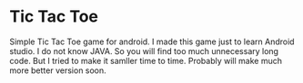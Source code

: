 # Tic Tac Toe
Simple Tic Tac Toe game for android.
I made this game just to learn Android studio. I do not know JAVA. So you will find too much unnecessary long code. But I tried to make it samller time to time. Probably will make much more better version soon.
